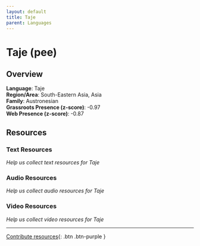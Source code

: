 ```yaml
---
layout: default
title: Taje
parent: Languages
---
```


# Taje (pee)

## Overview

**Language**: Taje  
**Region/Area**: South-Eastern Asia, Asia  
**Family**: Austronesian  
**Grassroots Presence (z-score)**: -0.97  
**Web Presence (z-score)**: -0.87  

## Resources

### Text Resources
*Help us collect text resources for Taje*

### Audio Resources
*Help us collect audio resources for Taje*

### Video Resources
*Help us collect video resources for Taje*

---

[Contribute resources](https://forms.office.com/e/1SfLJx3u1r){: .btn .btn-purple }
